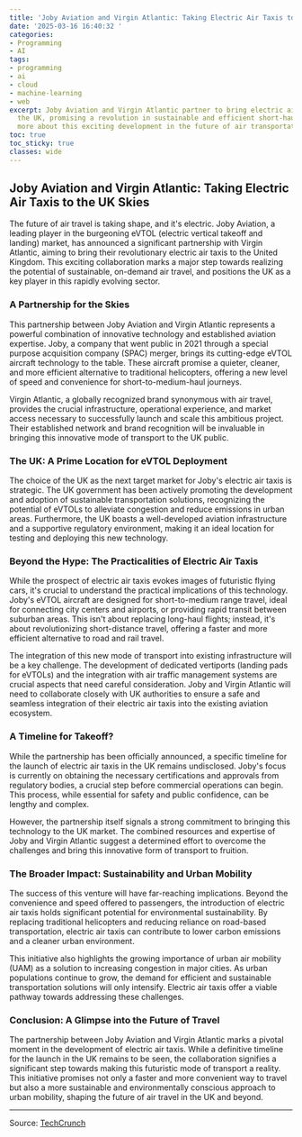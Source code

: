 ```yaml
---
title: 'Joby Aviation and Virgin Atlantic: Taking Electric Air Taxis to the UK Skies'
date: '2025-03-16 16:40:32 '
categories:
- Programming
- AI
tags:
- programming
- ai
- cloud
- machine-learning
- web
excerpt: Joby Aviation and Virgin Atlantic partner to bring electric air taxis to
  the UK, promising a revolution in sustainable and efficient short-haul travel. Learn
  more about this exciting development in the future of air transportation.
toc: true
toc_sticky: true
classes: wide
---
```


## Joby Aviation and Virgin Atlantic: Taking Electric Air Taxis to the UK Skies

The future of air travel is taking shape, and it's electric.  Joby Aviation, a leading player in the burgeoning eVTOL (electric vertical takeoff and landing) market, has announced a significant partnership with Virgin Atlantic, aiming to bring their revolutionary electric air taxis to the United Kingdom. This exciting collaboration marks a major step towards realizing the potential of sustainable, on-demand air travel, and positions the UK as a key player in this rapidly evolving sector.

### A Partnership for the Skies

This partnership between Joby Aviation and Virgin Atlantic represents a powerful combination of innovative technology and established aviation expertise. Joby, a company that went public in 2021 through a special purpose acquisition company (SPAC) merger, brings its cutting-edge eVTOL aircraft technology to the table.  These aircraft promise a quieter, cleaner, and more efficient alternative to traditional helicopters, offering a new level of speed and convenience for short-to-medium-haul journeys.

Virgin Atlantic, a globally recognized brand synonymous with air travel, provides the crucial infrastructure, operational experience, and market access necessary to successfully launch and scale this ambitious project. Their established network and brand recognition will be invaluable in bringing this innovative mode of transport to the UK public.

### The UK: A Prime Location for eVTOL Deployment

The choice of the UK as the next target market for Joby's electric air taxis is strategic. The UK government has been actively promoting the development and adoption of sustainable transportation solutions, recognizing the potential of eVTOLs to alleviate congestion and reduce emissions in urban areas.  Furthermore, the UK boasts a well-developed aviation infrastructure and a supportive regulatory environment, making it an ideal location for testing and deploying this new technology.

### Beyond the Hype: The Practicalities of Electric Air Taxis

While the prospect of electric air taxis evokes images of futuristic flying cars, it's crucial to understand the practical implications of this technology.  Joby's eVTOL aircraft are designed for short-to-medium range travel, ideal for connecting city centers and airports, or providing rapid transit between suburban areas.  This isn't about replacing long-haul flights; instead, it's about revolutionizing short-distance travel, offering a faster and more efficient alternative to road and rail travel.

The integration of this new mode of transport into existing infrastructure will be a key challenge.  The development of dedicated vertiports (landing pads for eVTOLs) and the integration with air traffic management systems are crucial aspects that need careful consideration.  Joby and Virgin Atlantic will need to collaborate closely with UK authorities to ensure a safe and seamless integration of their electric air taxis into the existing aviation ecosystem.

###  A Timeline for Takeoff?

While the partnership has been officially announced, a specific timeline for the launch of electric air taxis in the UK remains undisclosed.  Joby's focus is currently on obtaining the necessary certifications and approvals from regulatory bodies, a crucial step before commercial operations can begin.  This process, while essential for safety and public confidence, can be lengthy and complex.

However, the partnership itself signals a strong commitment to bringing this technology to the UK market.  The combined resources and expertise of Joby and Virgin Atlantic suggest a determined effort to overcome the challenges and bring this innovative form of transport to fruition.

### The Broader Impact: Sustainability and Urban Mobility

The success of this venture will have far-reaching implications.  Beyond the convenience and speed offered to passengers, the introduction of electric air taxis holds significant potential for environmental sustainability. By replacing traditional helicopters and reducing reliance on road-based transportation, electric air taxis can contribute to lower carbon emissions and a cleaner urban environment.

This initiative also highlights the growing importance of urban air mobility (UAM) as a solution to increasing congestion in major cities.  As urban populations continue to grow, the demand for efficient and sustainable transportation solutions will only intensify.  Electric air taxis offer a viable pathway towards addressing these challenges.

### Conclusion: A Glimpse into the Future of Travel

The partnership between Joby Aviation and Virgin Atlantic marks a pivotal moment in the development of electric air taxis.  While a definitive timeline for the launch in the UK remains to be seen, the collaboration signifies a significant step towards making this futuristic mode of transport a reality.  This initiative promises not only a faster and more convenient way to travel but also a more sustainable and environmentally conscious approach to urban mobility, shaping the future of air travel in the UK and beyond.


---

Source: [TechCrunch](https://techcrunch.com/2025/03/15/joby-aviation-and-virgin-atlantic-partner-to-launch-electric-air-taxis-in-the-uk/)